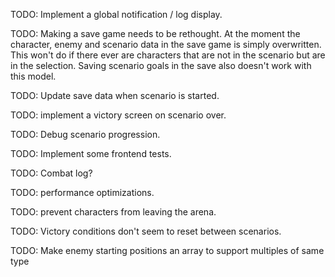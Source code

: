 TODO: Implement a global notification / log display.

TODO: Making a save game needs to be rethought.
At the moment the character, enemy and scenario data in the save game
is simply overwritten. This won't do if there ever are characters
that are not in the scenario but are in the selection.
Saving scenario goals in the save also doesn't work with this model.

TODO: Update save data when scenario is started.

TODO: implement a victory screen on scenario over.

TODO: Debug scenario progression.

TODO: Implement some frontend tests.

TODO: Combat log?

TODO: performance optimizations.

TODO: prevent characters from leaving the arena.

TODO: Victory conditions don't seem to reset between scenarios.

TODO: Make enemy starting positions an array to support multiples of same type
